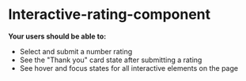 # Interactive-rating-component


**Your users should be able to:**

- Select and submit a number rating
- See the "Thank you" card state after submitting a rating
- See hover and focus states for all interactive elements on the page